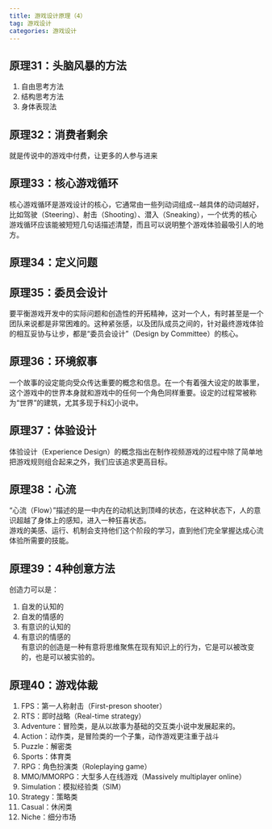 ```yaml
---
title: 游戏设计原理（4）
tag: 游戏设计
categories: 游戏设计
---
```

## 原理31：头脑风暴的方法
1. 自由思考方法   
2. 结构思考方法  
3. 身体表现法

## 原理32：消费者剩余
就是传说中的游戏中付费，让更多的人参与进来

## 原理33：核心游戏循环
核心游戏循环是游戏设计的核心，它通常由一些列动词组成--越具体的动词越好，比如驾驶（Steering）、射击（Shooting）、潜入（Sneaking），一个优秀的核心游戏循环应该能被短短几句话描述清楚，而且可以说明整个游戏体验最吸引人的地方。

## 原理34：定义问题

## 原理35：委员会设计
要平衡游戏开发中的实际问题和创造性的开拓精神，这对一个人，有时甚至是一个团队来说都是非常困难的。这种紧张感，以及团队成员之间的，针对最终游戏体验的相互妥协与让步，都是“委员会设计”（Design by Committee）的核心。

## 原理36：环境叙事
一个故事的设定能向受众传达重要的概念和信息。在一个有着强大设定的故事里，这个游戏中的世界本身就和游戏中的任何一个角色同样重要。设定的过程常被称为“世界”的建筑，尤其多现于科幻小说中。

## 原理37：体验设计
体验设计（Experience Design）的概念指出在制作视频游戏的过程中除了简单地把游戏规则组合起来之外，我们应该追求更高目标。

## 原理38：心流
“心流（Flow）”描述的是一中内在的动机达到顶峰的状态，在这种状态下，人的意识超越了身体上的感知，进入一种狂喜状态。   
游戏的美感、运行、机制会支持他们这个阶段的学习，直到他们完全掌握达成心流体验所需要的技能。

## 原理39：4种创意方法
创造力可以是：  
1. 自发的认知的  
2. 自发的情感的  
3. 有意识的认知的  
4. 有意识的情感的  
有意识的创造是一种有意将思维聚焦在现有知识上的行为，它是可以被改变的，也是可以被实验的。

## 原理40：游戏体裁
1. FPS：第一人称射击（First-preson shooter）  
2. RTS：即时战略（Real-time strategy）   
3. Adventure：冒险类，是从以故事为基础的交互类小说中发展起来的。  
4. Action：动作类，是冒险类的一个子集，动作游戏更注重于战斗  
5. Puzzle：解密类  
6. Sports：体育类  
7. RPG：角色扮演类（Roleplaying game）  
8. MMO/MMORPG：大型多人在线游戏（Massively multiplayer online）  
9. Simulation：模拟经验类（SIM）  
10. Strategy：策略类  
11. Casual：休闲类  
12. Niche：细分市场